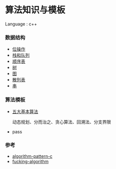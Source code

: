# 算法知识与模板

Language : c++

### 数据结构

- [位操作](data_structure\Bitwise_Operator.md)
- [栈和队列](data_structure\Stack_and_Queue.md)
- [顺序表](data_structure\List.md)
- [树](data_structure\Tree.md)
- [图](data_structure\Graph.md)
- [散列表](data_structure\Hash.md)
- [串](data_structure\String.md)

### 算法模板

- [五大基本算法](algorithm/Basic_algorithm)

  动态规划、分而治之、贪心算法、回溯法、分支界限

- pass

### 参考

- [algorithm-pattern-c](https://github.com/binzi56/algorithm-pattern-c)
- [fucking-algorithm](https://github.com/labuladong/fucking-algorithm)
